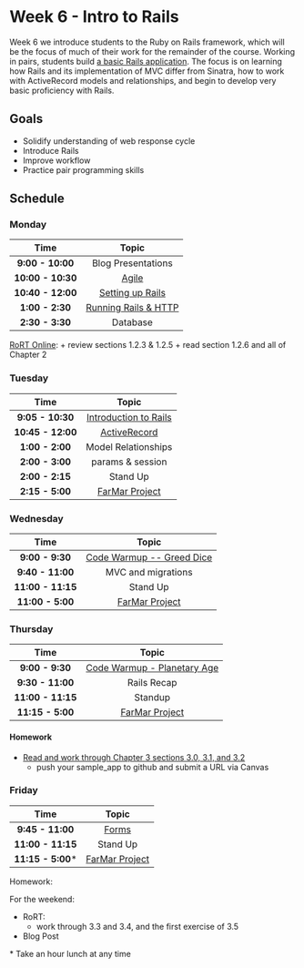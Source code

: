 # Week 6 - Intro to Rails

Week 6 we introduce students to the Ruby on Rails framework, which will be the focus of much of their work for the remainder of the course. Working in pairs, students build [a basic Rails application](far-mar-rails.md). The focus is on learning how Rails and its implementation of MVC differ from Sinatra, how to work with ActiveRecord models and relationships, and begin to develop very basic proficiency with Rails.

## Goals
- Solidify understanding of web response cycle
- Introduce Rails
- Improve workflow
- Practice pair programming skills

## Schedule
### Monday


| Time              | Topic                                    |
|:-----------------:|:----------------------------------------:|
| **9:00 - 10:00**  | Blog Presentations                            |
| **10:00 - 10:30**  | [Agile](monday/agile.md)          |
| **10:40 - 12:00**  | [Setting up Rails](monday/setting-up-rails.md)|
| **1:00 - 2:30** | [Running Rails & HTTP](monday/rails.md) |
| **2:30 - 3:30** | Database                          |

[RoRT Online](https://www.railstutorial.org/book/demo_app#cha-a_demo_app):
    + review sections 1.2.3 & 1.2.5
    + read section 1.2.6 and all of Chapter 2


### Tuesday

| Time              | Topic                                    |
|:-----------------:|:----------------------------------------:|
| **9:05 - 10:30** | [Introduction to Rails](monday/rails.md) |
| **10:45 - 12:00**   | [ActiveRecord](monday/active_record.md)  |
| **1:00 - 2:00** | Model Relationships        |
| **2:00 - 3:00** | params & session                          |
| **2:00 - 2:15** | Stand Up        |
| **2:15 - 5:00** | [FarMar Project](far-mar-rails.md)        |



### Wednesday

| Time              | Topic                                                  |
|:-----------------:|:------------------------------------------------------:|
| **9:00 - 9:30**   | [Code Warmup -- Greed Dice](resources/greed/README.md) |
| **9:40 - 11:00**  | MVC and migrations          |
| **11:00 - 11:15** | Stand Up        |
| **11:00 - 5:00** | [FarMar Project](far-mar-rails.md)        |


### Thursday

| Time              | Topic                                    |
|:-----------------:|:----------------------------------------:|
| **9:00 - 9:30**   | [Code Warmup - Planetary Age](thursday/planetary_age.md) |
| **9:30 - 11:00**   | Rails Recap                                  |
| **11:00 - 11:15**   | Standup                                  |
| **11:15 - 5:00** | [FarMar Project](far-mar-rails.md)        |


#### Homework
+ [Read and work through Chapter 3 sections 3.0, 3.1, and 3.2](https://canvas.instructure.com/courses/819456/assignments/2536579)
    + push your sample_app to github and submit a URL via Canvas


### Friday

| Time              | Topic                                    |
|:-----------------:|:----------------------------------------:|
| **9:45 - 11:00**  | [Forms](friday/submitting-forms.md)      |
| **11:00 - 11:15**   | Stand Up                                 |
| **11:15 - 5:00*** | [FarMar Project](far-mar-rails.md) |

Homework:

For the weekend:
+ RoRT:
    + work through 3.3 and 3.4, and the first exercise of 3.5
+ Blog Post


\* Take an hour lunch at any time

